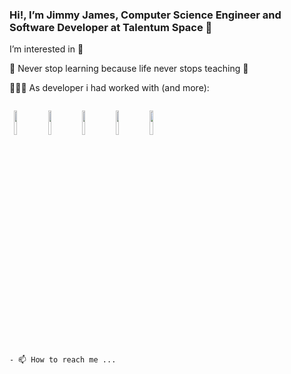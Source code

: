 ### Hi!, I’m Jimmy James, Computer Science Engineer and Software Developer at Talentum Space 👋

I’m interested in 👀

📖 Never stop learning because life never stops teaching 📖

👩🏻‍💻 As developer i had worked with (and more):
 
 <code>
 <img width="10%" src="https://www.vectorlogo.zone/logos/python/python-horizontal.svg"></code> <code><img width="10%"
 <img width="10%" src="https://www.vectorlogo.zone/logos/mysql/mysql-horizontal.svg"></code> <code><img width="10%"
 <img width="10%" src="https://commons.wikimedia.org/wiki/File:ISO_C%2B%2B_Logo.svg"></code> <code><img width="10%"
 <img width="10%" src="https://cdn.cdnlogo.com/logos/c/27/c.svg"></code> <code><img width="10%"
 <img width="10%" src="https://cdn.cdnlogo.com/logos/c/27/c.svg"></code> <code><img width="10%"
 </code>
- 📫 How to reach me ...

<!---
JimmyJames404/JimmyJames404 is a ✨ special ✨ repository because its `README.md` (this file) appears on your GitHub profile.
You can click the Preview link to take a look at your changes.
--->
